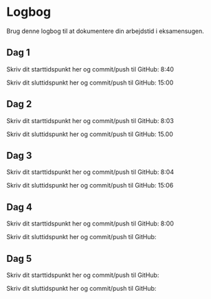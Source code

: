 # Logbog
Brug denne logbog til at dokumentere din arbejdstid i eksamensugen.

## Dag 1
Skriv dit starttidspunkt her og commit/push til GitHub: 8:40

Skriv dit sluttidspunkt her og commit/push til GitHub: 15:00

## Dag 2
Skriv dit starttidspunkt her og commit/push til GitHub: 8:03

Skriv dit sluttidspunkt her og commit/push til GitHub: 15.00

## Dag 3
Skriv dit starttidspunkt her og commit/push til GitHub: 8:04

Skriv dit sluttidspunkt her og commit/push til GitHub: 15:06

## Dag 4
Skriv dit starttidspunkt her og commit/push til GitHub: 8:00

Skriv dit sluttidspunkt her og commit/push til GitHub: 

## Dag 5
Skriv dit starttidspunkt her og commit/push til GitHub: 

Skriv dit sluttidspunkt her og commit/push til GitHub: 
